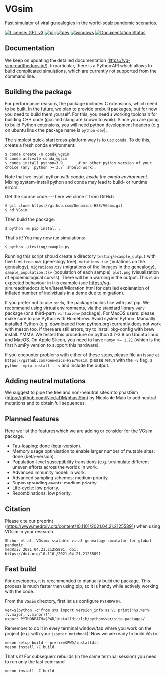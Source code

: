 # VGsim
Fast simulator of viral genealogies in the world-scale pandemic scenarios.

[![License: GPL v3](https://img.shields.io/badge/License-GPLv3-blue.svg)](https://www.gnu.org/licenses/gpl-3.0)
[![pip](https://github.com/Genomics-HSE/VGsim/actions/workflows/pip.yml/badge.svg)](https://github.com/Genomics-HSE/VGsim/actions/workflows/pip.yml)
[![dev](https://github.com/Genomics-HSE/VGsim/actions/workflows/dev.yml/badge.svg)](https://github.com/Genomics-HSE/VGsim/actions/workflows/dev.yml)
[![windows](https://github.com/Genomics-HSE/VGsim/actions/workflows/windows.yml/badge.svg)](https://github.com/Genomics-HSE/VGsim/actions/workflows/windows.yml)
[![Documentation Status](https://readthedocs.org/projects/vg-sim/badge/?version=latest)](https://vg-sim.readthedocs.io/en/latest/?badge=latest)

Documentation
-------------

We keep on updating the detailed documentation (https://vg-sim.readthedocs.io/). In particular, there is a Python API which allows to build complicated simulations, which are currently not supported from the command line.

Building the package
--------------------

For performance reasons, the package includes C extensions, which need to be
built. In the future, we plan to provide prebuilt packages, but for now you need
to build them yourself. For this, you need a working toolchain for building C++
code (gcc and clang are known to work). Since you are going to build Python extensions,
you will need python development headers (e.g. on ubuntu linux the package name is `python-dev`).

The simplest quick-start cross-platform way is to use `conda`. To do this, create a fresh conda environment:

```
$ conda create -n conda_vgsim
$ conda activate conda_vgsim
$ conda install python=3.9       # or other python version of your choice (any `python >= 3.7` should work).
```

Note that we install python *with conda, inside the conda environment*. Mixing system-install python and conda may lead to build- or runtime errors. 

Get the source code --- here we clone it from GitHub

```
$ git clone https://github.com/Genomics-HSE/VGsim.git
$ cd VGsim
```

Then build the package: 

```
$ python -m pip install .
```

That's it! 
You may now run simulations:

```
$ python ./testing/example.py
```

Running this script should create a directory ``testing/example_output`` with five files ``tree.nwk`` (genealogy tree), ``mutations.tsv`` (mutations on the genealogy), ``migrations.tsv`` (migrations of the lineages in the genealogy), ``sample_population.tsv`` (population of each sample), ``plot.png`` (visualization of epidemiological curves). There will be a warning in the output. This is an expected behaviour in this example (see https://vg-sim.readthedocs.io/en/latest/Migration.html for detailed explanation of inflated number of individuals in a deme due to migration).

If you prefer not to use ``conda``, the package builds fine with just pip. We recommend using virtual environments, via the standard library ``venv`` package (or a third-party ``virtualenv`` package). For MacOS users: please make sure to use Python with Homebrew. Avoid system Python. Manually installed Python (e.g. downloaded from python.org) currently does not work with meson too. If there are still errors, try to install pkg-config with brew install. YMMV.
We tested this procedure on python 3.7-3.9 on Ubuntu linux and MacOS.
On Apple Silicon, you need to have ``numpy >= 1.21`` (which is the first NumPy
version to support this hardware).

If you encounter problems with either of these steps, please file an issue at
``https://github.com/Genomics-HSE/VGsim``: please rerun with the ``-v`` flag,
``$ python -mpip install . -v`` and include the output.



Adding neutral mutations
------------------------

We suggest to pipe the tree and non-neautral sites into phastSim (https://github.com/NicolaDM/phastSim) by Nicola de Maio to add neutral mutations and to obtain full sequences.

Planned features
----------------
Here we list the features which we are adding or consider for the VGsim package.
- Tau-leaping: done (beta-version).
- Memory usage optimisation to enable larger number of mutable sites: done (beta-version).
- Population-level susceptibility transitions (e.g. to simulate different uneven efforts across the world): in work.
- Advanced immunity model: in work.
- Advanced sampling schemes: medium priority.
- Super-spreading events: medium priority.
- Life-cycle: low priority.
- Recombinations: low priority.


Citation
--------

Please cite our preprint (https://www.medrxiv.org/content/10.1101/2021.04.21.21255891) when using VGsim in your research.
```
Shchur et al. VGsim: scalable viral genealogy simulator for global pandemic.
medRxiv 2021.04.21.21255891; doi: https://doi.org/10.1101/2021.04.21.21255891
```

Fast build
----------

For developers, it is recommended to manually build the package. This process is much faster then using pip, so it is handy while actively working with the code.

From the `VGsim` directory, first let us configure `PYTHOPATH`.
```
ver=$(python -c'from sys import version_info as v; print("%s.%s"%(v.major, v.minor))')
export PYTHONPATH=$PWD/installdir/lib/python$ver/site-packages/  
```
Remember to do it in every terminal window/tab where you work on the project (e.g. with your `jupyter notebook`)! Now we are ready to build `VGsim`.
```
meson setup build --prefix=$PWD/installdir    
meson install -C build
```
That's it! For subsequent rebuilds (in the same terminal session) you need to run only the last command
```
meson install -C build
```
